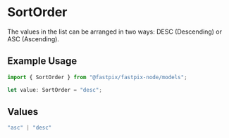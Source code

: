 # SortOrder

The values in the list can be arranged in two ways: DESC (Descending) or ASC (Ascending).

## Example Usage

```typescript
import { SortOrder } from "@fastpix/fastpix-node/models";

let value: SortOrder = "desc";
```

## Values

```typescript
"asc" | "desc"
```